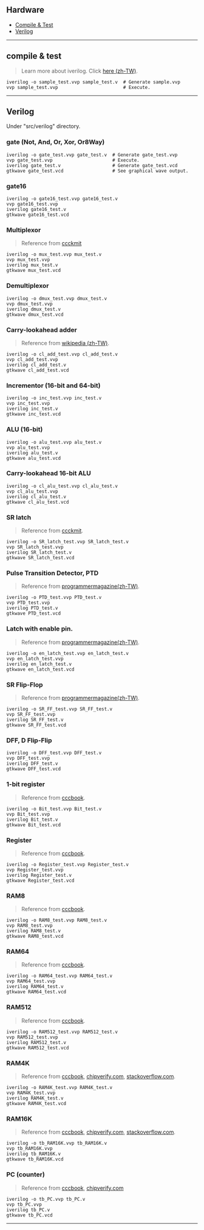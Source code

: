 ## Hardware

* [Compile & Test](#compile--test)
* [Verilog](#verilog)

***

## compile & test
> Learn more about iverilog. Click [here (zh-TW)](https://sites.google.com/site/verilog710/xiang-guan-gong-ju/icarus-verilog).

```
iverilog -o sample_test.vvp sample_test.v  # Generate sample.vvp
vvp sample_test.vvp                        # Execute.
```


***
## Verilog

Under "src/verilog" directory.

### gate (Not, And, Or, Xor, Or8Way)

```
iverilog -o gate_test.vvp gate_test.v  # Generate gate_test.vvp
vvp gate_test.vvp                      # Execute.
iverilog gate_test.v                   # Generate gate_test.vcd
gtkwave gate_test.vcd                  # See graphical wave output.
```


### gate16

```
iverilog -o gate16_test.vvp gate16_test.v
vvp gate16_test.vvp
iverilog gate16_test.v
gtkwave gate16_test.vcd
```


### Multiplexor
> Reference from [ccckmit](https://github.com/ccckmit/nand2tetris_verilog/blob/master/mux_test.v)

```
iverilog -o mux_test.vvp mux_test.v
vvp mux_test.vvp
iverilog mux_test.v
gtkwave mux_test.vcd
```


### Demultiplexor
```
iverilog -o dmux_test.vvp dmux_test.v
vvp dmux_test.vvp
iverilog dmux_test.v
gtkwave dmux_test.vcd
```


### Carry-lookahead adder
> Reference from [wikipedia (zh-TW)](https://zh.wikipedia.org/zh-tw/%E5%8A%A0%E6%B3%95%E5%99%A8).

```
iverilog -o cl_add_test.vvp cl_add_test.v
vvp cl_add_test.vvp
iverilog cl_add_test.v
gtkwave cl_add_test.vcd
```


### Incrementor (16-bit and 64-bit)

```
iverilog -o inc_test.vvp inc_test.v
vvp inc_test.vvp
iverilog inc_test.v
gtkwave inc_test.vcd
```


### ALU (16-bit)

```
iverilog -o alu_test.vvp alu_test.v
vvp alu_test.vvp
iverilog alu_test.v
gtkwave alu_test.vcd
```


### Carry-lookahead 16-bit ALU
```
iverilog -o cl_alu_test.vvp cl_alu_test.v
vvp cl_alu_test.vvp
iverilog cl_alu_test.v
gtkwave cl_alu_test.vcd
```


### SR latch
> Reference from [ccckmit](http://ccckmit.wikidot.com/ve:latch).

```
iverilog -o SR_latch_test.vvp SR_latch_test.v
vvp SR_latch_test.vvp
iverilog SR_latch_test.v
gtkwave SR_latch_test.vcd
```


### Pulse Transition Detector, PTD
> Reference from [programmermagazine(zh-TW)](https://programmermagazine.github.io/201311/htm/article4.html).

```
iverilog -o PTD_test.vvp PTD_test.v
vvp PTD_test.vvp
iverilog PTD_test.v
gtkwave PTD_test.vcd
```


### Latch with enable pin.
> Reference from [programmermagazine(zh-TW)](https://programmermagazine.github.io/201311/htm/article4.html).

```
iverilog -o en_latch_test.vvp en_latch_test.v
vvp en_latch_test.vvp
iverilog en_latch_test.v
gtkwave en_latch_test.vcd
```


### SR Flip-Flop
> Reference from [programmermagazine(zh-TW)](https://programmermagazine.github.io/201311/htm/article4.html).

```
iverilog -o SR_FF_test.vvp SR_FF_test.v
vvp SR_FF_test.vvp
iverilog SR_FF_test.v
gtkwave SR_FF_test.vcd
```


### DFF, D Flip-Flip

```
iverilog -o DFF_test.vvp DFF_test.v
vvp DFF_test.vvp
iverilog DFF_test.v
gtkwave DFF_test.vcd
```


### 1-bit register
> Reference from [cccbook](https://github.com/cccbook/co/blob/master/code/verilog/nand2tetris/memory.v).

```
iverilog -o Bit_test.vvp Bit_test.v
vvp Bit_test.vvp
iverilog Bit_test.v
gtkwave Bit_test.vcd
```


### Register
> Reference from [cccbook](https://github.com/cccbook/co/blob/master/code/verilog/nand2tetris/memory.v).

```
iverilog -o Register_test.vvp Register_test.v
vvp Register_test.vvp
iverilog Register_test.v
gtkwave Register_test.vcd
```


### RAM8
> Reference from [cccbook](https://github.com/cccbook/co/blob/master/code/verilog/nand2tetris/memory.v).

```
iverilog -o RAM8_test.vvp RAM8_test.v
vvp RAM8_test.vvp
iverilog RAM8_test.v
gtkwave RAM8_test.vcd
```


### RAM64
> Reference from [cccbook](https://github.com/cccbook/co/blob/master/code/verilog/nand2tetris/memory.v).

```
iverilog -o RAM64_test.vvp RAM64_test.v
vvp RAM64_test.vvp
iverilog RAM64_test.v
gtkwave RAM64_test.vcd
```


### RAM512
> Reference from [cccbook](https://github.com/cccbook/co/blob/master/code/verilog/nand2tetris/memory.v).

```
iverilog -o RAM512_test.vvp RAM512_test.v
vvp RAM512_test.vvp
iverilog RAM512_test.v
gtkwave RAM512_test.vcd
```


### RAM4K
> Reference from [cccbook](https://github.com/cccbook/co/blob/master/code/verilog/nand2tetris/memory.v),
  [chipverify.com](https://www.chipverify.com/verilog/verilog-arrays-memories),
  [stackoverflow.com](https://stackoverflow.com/questions/21311597/verilog-notation).

```
iverilog -o RAM4K_test.vvp RAM4K_test.v
vvp RAM4K_test.vvp
iverilog RAM4K_test.v
gtkwave RAM4K_test.vcd
```


### RAM16K
> Reference from [cccbook](https://github.com/cccbook/co/blob/master/code/verilog/nand2tetris/memory.v),
  [chipverify.com](https://www.chipverify.com/verilog/verilog-arrays-memories),
  [stackoverflow.com](https://stackoverflow.com/questions/21311597/verilog-notation).

```
iverilog -o tb_RAM16K.vvp tb_RAM16K.v
vvp tb_RAM16K.vvp
iverilog tb_RAM16K.v
gtkwave tb_RAM16K.vcd
```


### PC (counter)
> Reference from [cccbook](https://github.com/cccbook/co/blob/master/code/verilog/nand2tetris/memory.v),
  [chipverify.com](https://www.chipverify.com/verilog/verilog-if-else-if)

```
iverilog -o tb_PC.vvp tb_PC.v
vvp tb_PC.vvp
iverilog tb_PC.v
gtkwave tb_PC.vcd
```

***
